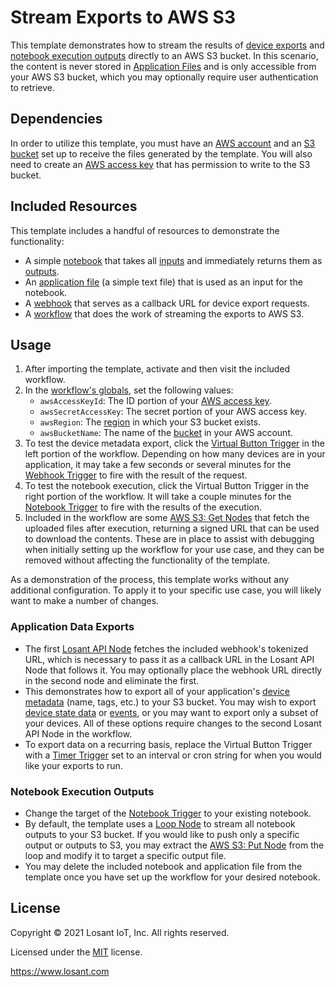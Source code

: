 # Stream Exports to AWS S3

This template demonstrates how to stream the results of [device exports](https://docs.losant.com/devices/overview/#exporting-devices) and [notebook execution outputs](https://docs.losant.com/notebooks/outputs/) directly to an AWS S3 bucket. In this scenario, the content is never stored in [Application Files](https://docs.losant.com/applications/files/) and is only accessible from your AWS S3 bucket, which you may optionally require user authentication to retrieve.

## Dependencies

In order to utilize this template, you must have an [AWS account](https://aws.amazon.com/) and an [S3 bucket](https://aws.amazon.com/s3/) set up to receive the files generated by the template. You will also need to create an [AWS access key](https://docs.aws.amazon.com/IAM/latest/UserGuide/id_credentials_access-keys.html) that has permission to write to the S3 bucket.

## Included Resources

This template includes a handful of resources to demonstrate the functionality:

- A simple [notebook](https://docs.losant.com/notebooks/overview/) that takes all [inputs](https://docs.losant.com/notebooks/overview/#inputs) and immediately returns them as [outputs](https://docs.losant.com/notebooks/overview/#output).
- An [application file](https://docs.losant.com/applications/files/) (a simple text file) that is used as an input for the notebook.
- A [webhook](https://docs.losant.com/applications/webhooks/) that serves as a callback URL for device export requests.
- A [workflow](https://docs.losant.com/applications/webhooks/) that does the work of streaming the exports to AWS S3.

## Usage

1. After importing the template, activate and then visit the included workflow.
2. In the [workflow's globals](https://docs.losant.com/workflows/overview/#workflow-globals), set the following values:
   - `awsAccessKeyId`: The ID portion of your [AWS access key](https://docs.aws.amazon.com/IAM/latest/UserGuide/id_credentials_access-keys.html).
   - `awsSecretAccessKey`: The secret portion of your AWS access key. 
   - `awsRegion`: The [region](https://aws.amazon.com/about-aws/global-infrastructure/regions_az/) in which your S3 bucket exists.
   - `awsBucketName`: The name of the [bucket](https://docs.aws.amazon.com/AmazonS3/latest/userguide/UsingBucket.html) in your AWS account.
3. To test the device metadata export, click the [Virtual Button Trigger](https://docs.losant.com/workflows/triggers/virtual-button/) in the left portion of the workflow. Depending on how many devices are in your application, it may take a few seconds or several minutes for the [Webhook Trigger](https://docs.losant.com/workflows/triggers/webhook/) to fire with the result of the request.
4. To test the notebook execution, click the Virtual Button Trigger in the right portion of the workflow. It will take a couple minutes for the [Notebook Trigger](https://docs.losant.com/workflows/triggers/notebook/) to fire with the results of the execution.
5. Included in the workflow are some [AWS S3: Get Nodes](https://docs.losant.com/workflows/data/aws-s3-get/) that fetch the uploaded files after execution, returning a signed URL that can be used to download the contents. These are in place to assist with debugging when initially setting up the workflow for your use case, and they can be removed without affecting the functionality of the template.

As a demonstration of the process, this template works without any additional configuration. To apply it to your specific use case, you will likely want to make a number of changes.

### Application Data Exports

- The first [Losant API Node](https://docs.losant.com/workflows/data/losant-api/) fetches the included webhook's tokenized URL, which is necessary to pass it as a callback URL in the Losant API Node that follows it. You may optionally place the webhook URL directly in the second node and eliminate the first.
- This demonstrates how to export all of your application's [device metadata](https://docs.losant.com/rest-api/devices/#export) (name, tags, etc.) to your S3 bucket. You may wish to export [device state data](https://docs.losant.com/rest-api/data/#export) or [events](https://docs.losant.com/rest-api/events/#export), or you may want to export only a subset of your devices. All of these options require changes to the second Losant API Node in the workflow.
- To export data on a recurring basis, replace the Virtual Button Trigger with a [Timer Trigger](https://docs.losant.com/workflows/triggers/timer/) set to an interval or cron string for when you would like your exports to run.

### Notebook Execution Outputs

- Change the target of the [Notebook Trigger](https://docs.losant.com/workflows/triggers/notebook/) to your existing notebook.
- By default, the template uses a [Loop Node](https://docs.losant.com/workflows/logic/loop/) to stream all notebook outputs to your S3 bucket. If you would like to push only a specific output or outputs to S3, you may extract the [AWS S3: Put Node](https://docs.losant.com/workflows/data/aws-s3-put/) from the loop and modify it to target a specific output file.
- You may delete the included notebook and application file from the template once you have set up the workflow for your desired notebook.

## License

Copyright &copy; 2021 Losant IoT, Inc. All rights reserved.

Licensed under the [MIT](https://github.com/Losant/losant-templates/blob/master/LICENSE.txt) license.

https://www.losant.com
